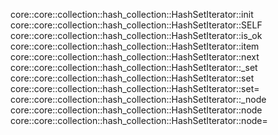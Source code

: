 core::core::collection::hash_collection::HashSetIterator::init
core::core::collection::hash_collection::HashSetIterator::SELF
core::core::collection::hash_collection::HashSetIterator::is_ok
core::core::collection::hash_collection::HashSetIterator::item
core::core::collection::hash_collection::HashSetIterator::next
core::core::collection::hash_collection::HashSetIterator::_set
core::core::collection::hash_collection::HashSetIterator::set
core::core::collection::hash_collection::HashSetIterator::set=
core::core::collection::hash_collection::HashSetIterator::_node
core::core::collection::hash_collection::HashSetIterator::node
core::core::collection::hash_collection::HashSetIterator::node=